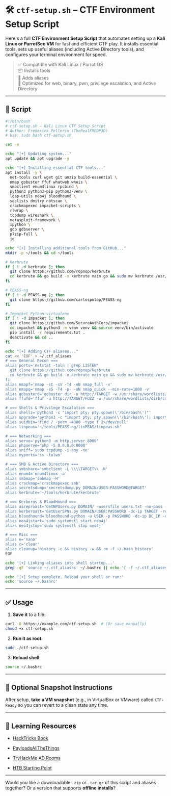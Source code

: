 # 🛠️ `ctf-setup.sh` – CTF Environment Setup Script

Here's a full **CTF Environment Setup Script** that automates setting up a **Kali Linux or ParrotSec VM** for fast and efficient CTF play. It installs essential tools, sets up useful aliases (including Active Directory tools), and configures your terminal environment for speed.

> ✅ Compatible with Kali Linux / Parrot OS  
> 📦 Installs tools  
> 🔧 Adds aliases  
> 🧠 Optimized for web, binary, pwn, privilege escalation, and Active Directory

---

## 📄 Script

```bash
#!/bin/bash
# ctf-setup.sh – Kali Linux CTF Setup Script
# Author: Frederick Pellerin (TheRealFREDP3D)
# Use: sudo bash ctf-setup.sh

set -e

echo "[+] Updating system..."
apt update && apt upgrade -y

echo "[+] Installing essential CTF tools..."
apt install -y \
  net-tools curl wget git unzip build-essential \
  nmap gobuster ffuf whatweb whois \
  smbclient enum4linux rpcbind \
  python3 python3-pip python3-venv \
  ldap-utils neo4j bloodhound \
  seclists dmitry nbtscan \
  crackmapexec impacket-scripts \
  rlwrap \
  tcpdump wireshark \
  metasploit-framework \
  ipython \
  gdb gdbserver \
  p7zip-full \
  jq

echo "[+] Installing additional tools from GitHub..."
mkdir -p ~/tools && cd ~/tools

# Kerbrute
if [ ! -d kerbrute ]; then
  git clone https://github.com/ropnop/kerbrute
  cd kerbrute && go build -o kerbrute main.go && sudo mv kerbrute /usr/local/bin/ && cd ..
fi

# PEASS-ng
if [ ! -d PEASS-ng ]; then
  git clone https://github.com/carlospolop/PEASS-ng
fi

# Impacket Python virtualenv
if [ ! -d impacket ]; then
  git clone https://github.com/SecureAuthCorp/impacket
  cd impacket && python3 -m venv venv && source venv/bin/activate
  pip install -r requirements.txt .
  deactivate && cd ..
fi

echo "[+] Adding CTF aliases..."
cat << 'EOF' > ~/.ctf_aliases
# === General Recon ===
alias ports='netstat -tuln | grep LISTEN'
  git clone https://github.com/ropnop/kerbrute
  cd kerbrute && go build -o kerbrute main.go && sudo mv kerbrute /usr/local/bin/ && cd ..
fi
alias nmapf='nmap -sC -sV -T4 -oN nmap_full -v'
alias nmapq='nmap -sS -T4 -p- -oN nmap_quick --min-rate=1000 -v'
alias gobusterd='gobuster dir -u http://TARGET -w /usr/share/wordlists/dirb/common.txt'
alias ffufd='ffuf -u http://TARGET/FUZZ -w /usr/share/wordlists/dirb/common.txt -mc 200'

# === Shells & Privilege Escalation ===
alias shellz='python3 -c "import pty; pty.spawn(\'/bin/bash\')"'
alias upgrade='python3 -c "import pty; pty.spawn(\'/bin/bash\'); import os; os.system(\'export TERM=xterm\')"'
alias suidbin='find / -perm -4000 -type f 2>/dev/null'
alias linpeas='~/tools/PEASS-ng/linPEAS/linpeas.sh'

# === Networking ===
alias serve='python3 -m http.server 8000'
alias phpserve='php -S 0.0.0.0:8000'
alias sniff='sudo tcpdump -i any -nn'
alias myports='ss -tulwn'

# === SMB & Active Directory ===
alias smbshare='smbclient -L \\\\TARGET\\ -N'
alias enum4='enum4linux -a'
alias smbmap='smbmap -H'
alias crackmap='crackmapexec smb'
alias secretsdump='secretsdump.py DOMAIN/USER:PASSWORD@TARGET'
alias kerbrute='~/tools/kerbrute/kerbrute'

# === Kerberos & BloodHound ===
alias asreproast='GetNPUsers.py DOMAIN/ -usersfile users.txt -no-pass -dc-ip TARGET'
alias kerberoast='GetUserSPNs.py DOMAIN/USER:PASSWORD -dc-ip TARGET -request'
alias bloodhound='bloodhound-python -u USER -p PASSWORD -dc-ip DC_IP -c all'
alias neo4jstart='sudo systemctl start neo4j'
alias neo4jstop='sudo systemctl stop neo4j'

# === Misc ===
alias e='nano'
alias c='clear'
alias cleanup='history -c && history -w && rm -f ~/.bash_history'
EOF

echo '[+] Linking aliases into shell startup...'
grep -qF 'source ~/.ctf_aliases' ~/.bashrc || echo '[ -f ~/.ctf_aliases ] && source ~/.ctf_aliases' >> ~/.bashrc

echo '[+] Setup complete. Reload your shell or run:'
echo 'source ~/.bashrc'
```

---

## ✅ Usage

1. **Save it** to a file:

```bash
curl -O https://example.com/ctf-setup.sh  # (Or save manually)
chmod +x ctf-setup.sh
```

2. **Run it as root**:

```bash
sudo ./ctf-setup.sh
```

3. **Reload shell**:

```bash
source ~/.bashrc
```

---

## 🧊 Optional Snapshot Instructions

After setup, **take a VM snapshot** (e.g., in VirtualBox or VMware) called `CTF-Ready` so you can revert to a clean state any time.

---

## 🧠 Learning Resources

- [HackTricks Book](https://book.hacktricks.xyz/)

- [PayloadsAllTheThings](https://github.com/swisskyrepo/PayloadsAllTheThings)

- [TryHackMe AD Rooms](https://tryhackme.com/module/active-directory)

- [HTB Starting Point](https://app.hackthebox.com/starting-point)

---

Would you like a downloadable `.zip` or `.tar.gz` of this script and aliases together? Or a version that supports **offline installs**?
